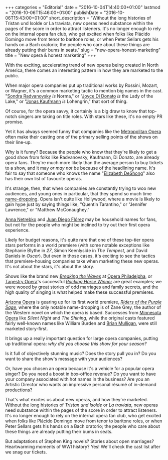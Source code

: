 +++
categories = "Editorial"
date = "2016-10-04T14:40:00+01:00"
lastmod = "2016-10-06T15:46:00+01:00"
publishDate = "2016-10-06T15:43:00+01:00"
short_description = "Without the long histories of Tristan und Isolde or La traviata, new operas need substance within the pages of the score in order to attract listeners. It's no longer enough to rely on the internal opera fan club, who get excited when folks like Plácido Domingo move from tenor to baritone roles, or when Peter Sellars gets his hands on a Bach oratorio; the people who care about these things are already putting their bums in seats."
slug = "new-opera-honest-marketing"
title = "New opera &amp; honest marketing"
+++

With the exciting, accelerating trend of new operas being created in North America, there comes an interesting pattern in how they are marketed to the public.

When major opera companies put up traditional works by Rossini, Mozart, or Wagner, it's a common marketing tactic to mention big names in the cast. "[Sondra Radvanovsky](/scene/people/sondra-radvanovsky/) *is* Norma," or "[Joyce Di Donato](/scene/people/joyce-didonato/) *is* the Lady of the Lake," or "[Jonas Kaufmann](/scene/people/jonas-kaufmann/) *is* Lohengrin," that sort of thing. 

Of course, for the opera savvy, it certainly is a big draw to know that top-notch singers are taking on title roles. With stars like these, it's no empty PR promise. 

Yet it has always seemed funny that companies like the [Metropolitan Opera](/scene/companies/metropolitan-opera/) often make their casting one of the primary selling points of the shows on their line-up. 

Why is it funny? Because the people who know that they're likely to get a good show from folks like Radvanovsky, Kaufmann, Di Donato, are already opera fans. They're much more likely than the average person to buy tickets to a show, and it may *or may not* be because of the headlining name. It's fair to say that someone who knows the name "[Elizabeth DeShong](/talking-with-singers-elizabeth-deshong/)" also has their own list of favourite operas.

It's strange, then, that when companies are constantly trying to woo new audiences, and young ones in particular, that they spend so much time [name-dropping](http://www.laopera.org/season/16-17-season/macbeth/). Opera isn't quite like Hollywood, where a movie is likely to gain hype just by saying things like, "Quentin Tarantino," or "Jennifer Lawrence," or "Matthew McConaughey." 

[Anna Netrebko](/scene/people/anna-netrebko/) and [Juan Diego Flórez](/scene/people/juan-diego-florez/) may be household names for fans, but not for the people who might be inclined to try out their first opera experience.

Likely for budget reasons, it's quite rare that one of these top-tier opera stars performs in a world premiere (with some notable exceptions like Stephanie Blythe in *27*, Simon Keenlyside in *The Tempest*, and David Daniels in *Oscar*). But even in those cases, it's exciting to see the tactics that premiere-housing companies take when marketing these new operas. It's not about the stars, it's about the story.

Shows like the brand new [*Breaking the Waves*](https://www.operaphila.org/whats-on/on-stage-2016-2017/breaking-the-waves/) at [Opera Philadelpha](/scene/companies/opera-philadelphia/), or [Tapestry Opera](/scene/companies/tapestry-opera/)'s successful [*Rocking Horse Winner*](/in-review-rocking-horse-winner/) are great examples; we were wooed by great stories of odd marriages and family secrets, and the high quality of singing is what helped make these successful premieres. 

[Arizona Opera](/scene/companies/arizona-opera/) is gearing up for its first world premiere, [*Riders of the Purple Sage*](/new-operas-craig-bohmlers-riders-of-the-purple-sage/), where the only notable name-dropping is of Zane Grey, the author of the Western novel on which the opera is based. Successes from [Minnesota Opera](/michael-christie-new-opera-that-the-box-office-loves/) like *Silent Night* and *The Shining*, while the original casts featured fairly well-known names like William Burden and [Brian Mulligan](/brian-mulligan-singing-jack-torrance/), were still marketed story-first.

It brings up a really important question for large opera companies, putting up traditional opera: *why did you choose this show for your season?* 

Is it full of objectively stunning music? Does the story pull you in? Do you want to share the show's message with your audiences?

Or, have you chosen an opera because it's a vehicle for a popular opera singer? Do you need a boost in box-office revenue? Do you want to have your company associated with hot names in the business? Are you an Artistic Director who wants an impressive personal résumé of in-demand productions? 

That's what excites us about new operas, and how they're marketed. Without the long histories of *Tristan und Isolde* or *La traviata*, new operas need substance within the pages of the score in order to attract listeners. It's no longer enough to rely on the internal opera fan club, who get excited when folks like Plácido Domingo move from tenor to baritone roles, or when Peter Sellars gets his hands on a Bach oratorio; the people who care about these things are already putting their bums in seats.

But adaptations of Stephen King novels? Stories about open marriages? Heartwarming moments of WWI history? Yes! We'll check the cast list after we snag our tickets.
